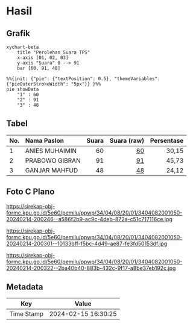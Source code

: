 # Hasil

## Grafik

```mermaid
xychart-beta
    title "Perolehan Suara TPS"
    x-axis [01, 02, 03]
    y-axis "Suara" 0 --> 91
    bar [60, 91, 48]
```

```mermaid
%%{init: {"pie": {"textPosition": 0.5}, "themeVariables": {"pieOuterStrokeWidth": "5px"}} }%%
pie showData
    "1" : 60
    "2" : 91
    "3" : 48
```

## Tabel

| No. | Nama Paslon    | Suara | Suara (raw) | Persentase |
|:--- |:-------------- | -----:| -----------:| ----------:|
| 1   | ANIES MUHAIMIN | 60    | [60][p-1]   | 30,15      |
| 2   | PRABOWO GIBRAN | 91    | [91][p-2]   | 45,73      |
| 3   | GANJAR MAHFUD  | 48    | [48][p-3]   | 24,12      |


[p-1]: https://github.com/gigit-pemilu/pemilu-2024-34-di-yogyakarta/blob/main/pilpres/hitung-suara/sub/34-di-yogyakarta/sub/04-sleman/sub/08-berbah/sub/2001-sendangtirto/sub/050-tps/sub/paslon-1.txt
[p-2]: https://github.com/gigit-pemilu/pemilu-2024-34-di-yogyakarta/blob/main/pilpres/hitung-suara/sub/34-di-yogyakarta/sub/04-sleman/sub/08-berbah/sub/2001-sendangtirto/sub/050-tps/sub/paslon-2.txt
[p-3]: https://github.com/gigit-pemilu/pemilu-2024-34-di-yogyakarta/blob/main/pilpres/hitung-suara/sub/34-di-yogyakarta/sub/04-sleman/sub/08-berbah/sub/2001-sendangtirto/sub/050-tps/sub/paslon-3.txt

## Foto C Plano

https://sirekap-obj-formc.kpu.go.id/5e60/pemilu/ppwp/34/04/08/20/01/3404082001050-20240214-200246--a586f2b9-ac9c-4deb-872a-c51c717116ce.jpg

https://sirekap-obj-formc.kpu.go.id/5e60/pemilu/ppwp/34/04/08/20/01/3404082001050-20240214-200301--10133bff-f5bc-4d49-ae87-fe3fd50153df.jpg

https://sirekap-obj-formc.kpu.go.id/5e60/pemilu/ppwp/34/04/08/20/01/3404082001050-20240214-200322--2ba40b40-883b-432c-9f17-a8be37eb192c.jpg


## Metadata

| Key        | Value               |
| ---------- | ------------------- |
| Time Stamp | 2024-02-15 16:30:25 |



